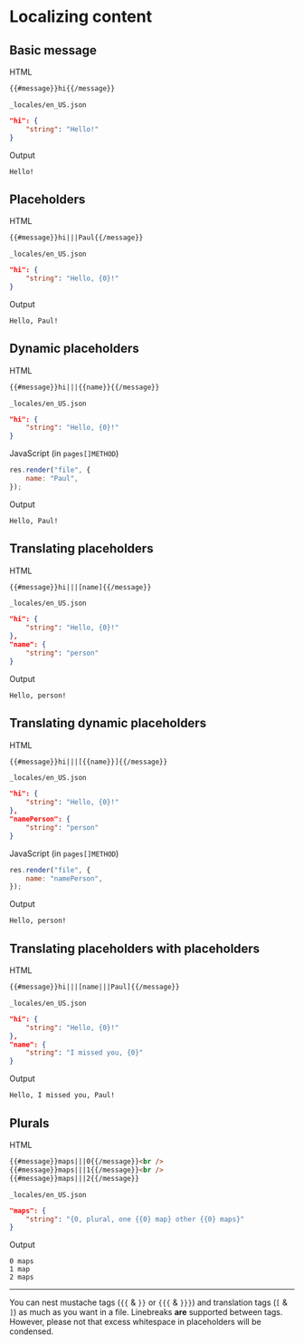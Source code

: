 # Localizing content

## Basic message

HTML

```html
{{#message}}hi{{/message}}
```

`_locales/en_US.json`

```json
"hi": {
	"string": "Hello!"
}
```

Output

```text
Hello!
```

## Placeholders

HTML

```html
{{#message}}hi|||Paul{{/message}}
```

`_locales/en_US.json`

```json
"hi": {
	"string": "Hello, {0}!"
}
```

Output

```text
Hello, Paul!
```

## Dynamic placeholders

HTML

```html
{{#message}}hi|||{{name}}{{/message}}
```

`_locales/en_US.json`

```json
"hi": {
	"string": "Hello, {0}!"
}
```

JavaScript (in `pages[]METHOD`)

```js
res.render("file", {
	name: "Paul",
});
```

Output

```text
Hello, Paul!
```

## Translating placeholders

HTML

```html
{{#message}}hi|||[name]{{/message}}
```

`_locales/en_US.json`

```json
"hi": {
	"string": "Hello, {0}!"
},
"name": {
	"string": "person"
}
```

Output

```text
Hello, person!
```

## Translating dynamic placeholders

HTML

```html
{{#message}}hi|||[{{name}}]{{/message}}
```

`_locales/en_US.json`

```json
"hi": {
	"string": "Hello, {0}!"
},
"namePerson": {
	"string": "person"
}
```

JavaScript (in `pages[]METHOD`)

```js
res.render("file", {
	name: "namePerson",
});
```

Output

```text
Hello, person!
```

## Translating placeholders with placeholders

HTML

```html
{{#message}}hi|||[name|||Paul]{{/message}}
```

`_locales/en_US.json`

```json
"hi": {
	"string": "Hello, {0}!"
},
"name": {
	"string": "I missed you, {0}"
}
```

Output

```text
Hello, I missed you, Paul!
```

## Plurals

HTML

```html
{{#message}}maps|||0{{/message}}<br />
{{#message}}maps|||1{{/message}}<br />
{{#message}}maps|||2{{/message}}
```

`_locales/en_US.json`

```json
"maps": {
	"string": "{0, plural, one {{0} map} other {{0} maps}"
}
```

Output

```text
0 maps
1 map
2 maps
```

---

You can nest mustache tags (`{{` & `}}` or `{{{` & `}}}`) and translation tags (`[` & `]`) as much as you want in a file. Linebreaks **are** supported between tags. However, please not that excess whitespace in placeholders will be condensed.
